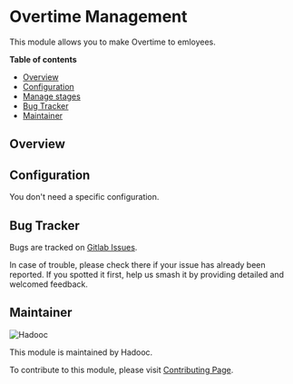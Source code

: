 # Overtime Management

This module allows you to make Overtime to emloyees.

**Table of contents**

- [Overview](#overview)
- [Configuration](#configuration)
- [Manage stages](#Manage-stages)
- [Bug Tracker](#bug-tracker)
- [Maintainer](#maintainer)

## Overview

## Configuration

You don't need a specific configuration.

## Bug Tracker

Bugs are tracked on [Gitlab Issues](https://gitlab.com/hadooc/odoo-sa/hr/issues).

In case of trouble, please check there if your issue has already been reported. If you spotted it first, help us smash
it by providing detailed and welcomed feedback.

## Maintainer

![Hadooc](https://hadooc.com/logo)

This module is maintained by Hadooc.

To contribute to this module, please visit [Contributing Page](https://gitlab.com/hadooc/extra/wikis/Contributing).
